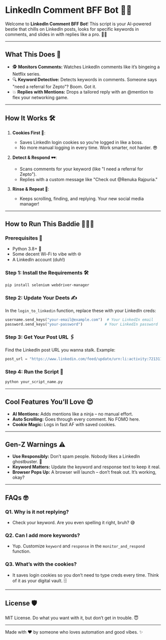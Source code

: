 
# LinkedIn Comment BFF Bot 🤖✨

Welcome to **LinkedIn Comment BFF Bot**! This script is your AI-powered bestie that chills on LinkedIn posts, looks for specific keywords in comments, and slides in with replies like a pro. 💬✨

---

## What This Does 🤔
- 🕵️ **Monitors Comments:** Watches LinkedIn comments like it’s bingeing a Netflix series.
- 🔍 **Keyword Detective:** Detects keywords in comments. Someone says "need a referral for Zepto"? Boom. Got it.
- 💥 **Replies with Mentions:** Drops a tailored reply with an @mention to flex your networking game.

---

## How It Works 🛠️

1. **Cookies First 🍪**:
   - Saves LinkedIn login cookies so you’re logged in like a boss.
   - No more manual logging in every time. Work smarter, not harder. 😎

2. **Detect & Respond 🕶️**:
   - Scans comments for your keyword (like "I need a referral for Zepto").
   - Replies with a custom message like "Check out @Renuka Rajpuria."

3. **Rinse & Repeat 🔄**:
   - Keeps scrolling, finding, and replying. Your new social media manager!

---

## How to Run This Baddie 🏃‍♂️💨

### Prerequisites 📝
- Python 3.8+ 🐍
- Some decent Wi-Fi to vibe with 🌐
- A LinkedIn account (duh!)

### Step 1: Install the Requirements 🛠️
```bash
pip install selenium webdriver-manager
```

### Step 2: Update Your Deets ✍️
In the `login_to_linkedin` function, replace these with your LinkedIn creds:
```python
username.send_keys("your-email@example.com")  # Your LinkedIn email
password.send_keys("your-password")          # Your LinkedIn password
```
### Step 3: Get Your Post URL 🖇️
Find the LinkedIn post URL you wanna stalk. Example:
```python
post_url = "https://www.linkedin.com/feed/update/urn:li:activity:7213119857825861632/"
```

### Step 4: Run the Script 🚀
```bash
python your_script_name.py
```

---

## Cool Features You’ll Love 😍
- **AI Mentions:** Adds mentions like a ninja – no manual effort.
- **Auto Scrolling:** Goes through every comment. No FOMO here.
- **Cookie Magic:** Logs in fast AF with saved cookies.

---

## Gen-Z Warnings ⚠️
- **Use Responsibly:** Don’t spam people. Nobody likes a LinkedIn ghostbuster. 👻
- **Keyword Matters:** Update the keyword and response text to keep it real.
- **Browser Pops Up:** A browser will launch – don’t freak out. It’s working, okay?

---

## FAQs 🤓
### Q1. Why is it not replying?
- Check your keyword. Are you even spelling it right, bruh? 😅

### Q2. Can I add more keywords?
- Yup. Customize `keyword` and `response` in the `monitor_and_respond` function.

### Q3. What’s with the cookies?
- It saves login cookies so you don’t need to type creds every time. Think of it as your digital vault. 🗄️

---

## License 🛡️
MIT License. Do what you want with it, but don’t get in trouble. 😇

---

Made with ❤️ by someone who loves automation and good vibes. ✨
